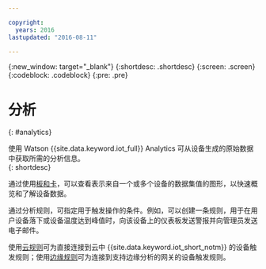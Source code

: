 ```yaml
---

copyright:
  years: 2016
lastupdated: "2016-08-11"

---
```


{:new_window: target="\_blank"}
{:shortdesc: .shortdesc}
{:screen: .screen}
{:codeblock: .codeblock}
{:pre: .pre}


# 分析
{: #analytics}  

使用 Watson {{site.data.keyword.iot_full}} Analytics 可从设备生成的原始数据中获取所需的分析信息。  
{: shortdesc}

通过使用[板和卡](data_visualization.html)，可以查看表示来自一个或多个设备的数据集值的图形，以快速概览和了解设备数据。

通过分析规则，可指定用于触发操作的条件。例如，可以创建一条规则，用于在用户设备落下或设备温度达到峰值时，向该设备上的仪表板发送警报并向管理员发送电子邮件。

使用[云规则](cloud_analytics.html)可为直接连接到云中 {{site.data.keyword.iot_short_notm}} 的设备触发规则；使用[边缘规则](edge_analytics.html)可为连接到支持边缘分析的网关的设备触发规则。
